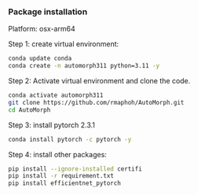### Package installation

Platform: osx-arm64

Step 1: create virtual environment:
```bash
conda update conda
conda create -n automorph311 python=3.11 -y
```

Step 2: Activate virtual environment and clone the code.
```bash
conda activate automorph311
git clone https://github.com/rmaphoh/AutoMorph.git
cd AutoMorph
```

Step 3: install pytorch 2.3.1
```bash
conda install pytorch -c pytorch -y
```

Step 4: install other packages:
```bash
pip install --ignore-installed certifi
pip install -r requirement.txt
pip install efficientnet_pytorch
```
